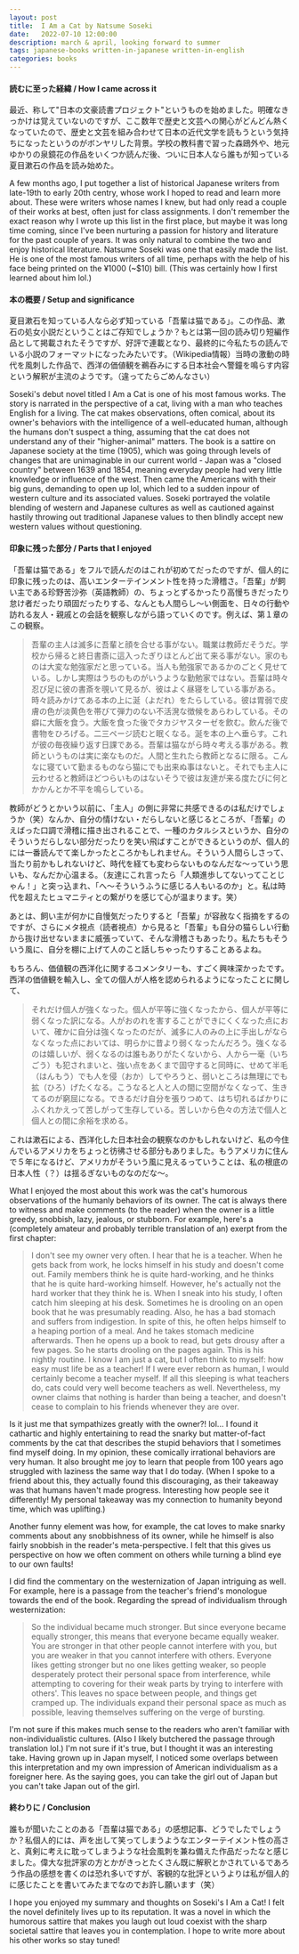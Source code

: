 ```yaml
---
layout: post
title:  I Am a Cat by Natsume Soseki
date:   2022-07-10 12:00:00
description: march & april, looking forward to summer
tags: japanese-books written-in-japanese written-in-english
categories: books
---
```


#### 読むに至った経緯 / How I came across it
最近、称して"日本の文豪読書プロジェクト"というものを始めました。明確なきっかけは覚えていないのですが、ここ数年で歴史と文芸への関心がどんどん熱くなっていたので、歴史と文芸を組み合わせて日本の近代文学を読もうという気持ちになったというのがボンヤリした背景。学校の教科書で習った森鴎外や、地元ゆかりの泉鏡花の作品をいくつか読んだ後、ついに日本人なら誰もが知っている夏目漱石の作品を読み始めた。

A few months ago, I put together a list of historical Japanese writers from late-19th to early 20th centry, whose work I hoped to read and learn more about. These were writers whose names I knew, but had only read a couple of their works at best, often just for class assignments. I don't remember the exact reason why I wrote up this list in the first place, but maybe it was long time coming, since I've been nurturing a passion for history and literature for the past couple of years. It was only natural to combine the two and enjoy historical literature. Natsume Soseki was one that easily made the list. He is one of the most famous writers of all time, perhaps with the help of his face being printed on the ¥1000 (~$10) bill. (This was certainly how I first learned about him lol.) 

#### 本の概要 / Setup and significance 
夏目漱石を知っている人なら必ず知っている「吾輩は猫である」。この作品、漱石の処女小説だということはご存知でしょうか？もとは第一回の読み切り短編作品として掲載されたそうですが、好評で連載となり、最終的に今私たちの読んでいる小説のフォーマットになったみたいです。（Wikipedia情報）当時の激動の時代を風刺した作品で、西洋の価値観を鵜呑みにする日本社会へ警鐘を鳴らす内容という解釈が主流のようです。（違ってたらごめんなさい）

Soseki's debut novel titled I Am a Cat is one of his most famous works. The story is narrated in the perspective of a cat, living with a man who teaches English for a living. The cat makes observations, often comical, about its owner's behaviors with the intelligence of a well-educated human, although the humans don't suspect a thing, assuming that the cat does not understand any of their "higher-animal" matters. The book is a sattire on Japanese society at the time (1905), which was going through levels of changes that are unimaginable in our current world - Japan was a "closed country" between 1639 and 1854, meaning everyday people had very little knowledge or influence of the west.  Then came the Americans with their big guns, demanding to open up lol, which led to a sudden inpour of western culture and its associated values. Soseki portrayed the volatile blending of western and Japanese cultures as well as cautioned against hastily throwing out traditional Japanese values to then blindly accept new western values without questioning. 

#### 印象に残った部分 / Parts that I enjoyed  

「吾輩は猫である」をフルで読んだのはこれが初めてだったのですが、個人的に印象に残ったのは、高いエンターテインメント性を持った滑稽さ。「吾輩」が飼い主である珍野苦沙弥（英語教師）の、ちょっとずるかったり高慢ちきだったり怠け者だったり頑固だったりする、なんとも人間らし〜い側面を、日々の行動や訪れる友人・親戚との会話を観察しながら語っていくのです。例えば、第１章のこの観察。

<blockquote>
    吾輩の主人は滅多に吾輩と顔を合せる事がない。職業は教師だそうだ。学校から帰ると終日書斎に這入ったぎりほとんど出て来る事がない。家のものは大変な勉強家だと思っている。当人も勉強家であるかのごとく見せている。しかし実際はうちのものがいうような勤勉家ではない。吾輩は時々忍び足に彼の書斎を覗いて見るが、彼はよく昼寝をしている事がある。時々読みかけてある本の上に涎（よだれ）をたらしている。彼は胃弱で皮膚の色が淡黄色を帯びて弾力のない不活溌な徴候をあらわしている。その癖に大飯を食う。大飯を食った後でタカジヤスターゼを飲む。飲んだ後で書物をひろげる。二三ページ読むと眠くなる。涎を本の上へ垂らす。これが彼の毎夜繰り返す日課である。吾輩は猫ながら時々考える事がある。教師というものは実に楽なものだ。人間と生れたら教師となるに限る。こんなに寝ていて勤まるものなら猫にでも出来ぬ事はないと。それでも主人に云わせると教師ほどつらいものはないそうで彼は友達が来る度たびに何とかかんとか不平を鳴らしている。
</blockquote>

教師がどうとかいう以前に、「主人」の側に非常に共感できるのは私だけでしょうか（笑）なんか、自分の情けない・だらしないと感じるところが、「吾輩」のえばった口調で滑稽に描き出されることで、一種のカタルシスというか、自分のそういうだらしない部分だったりを笑い飛ばすことができるというのが、個人的には一番読んでて楽しかったところかもしれません。そういう人間らしさって、当たり前かもしれないけど、時代を経ても変わらないものなんだな〜っていう思いも、なんだか心温まる。（友達にこれ言ったら「人類進歩してないってことじゃん！」と突っ込まれ、「へ〜そういうふうに感じる人もいるのか」と。私は時代を超えたヒュマニティとの繋がりを感じて心が温まります。笑）

あとは、飼い主が何かに自慢気だったりすると「吾輩」が容赦なく指摘をするのですが、さらにメタ視点（読者視点）から見ると「吾輩」も自分の猫らしい行動から抜け出せないままに威張っていて、そんな滑稽さもあったり。私たちもそういう風に、自分を棚に上げて人のこと話しちゃったりすることあるよね。

もちろん、価値観の西洋化に関するコメンタリーも、すごく興味深かったです。西洋の価値観を輸入し、全ての個人が人格を認められるようになったことに関して、

<blockquote>
    それだけ個人が強くなった。個人が平等に強くなったから、個人が平等に弱くなった訳になる。人がおのれを害することができにくくなった点において、確かに自分は強くなったのだが、滅多に人のみの上に手出しがならなくなった点においては、明らかに昔より弱くなったんだろう。強くなるのは嬉しいが、弱くなるのは誰もありがたくないから、人から一毫（いちごう）も犯されまいと、強い点をあくまで固守すると同時に、せめて半毛（はんもう）でも人を侵（おか）してやろうと、弱いところは無理にでも拡（ひろ）げたくなる。こうなると人と人の間に空間がなくなって、生きてるのが窮屈になる。できるだけ自分を張りつめて、はち切れるばかりにふくれかえって苦しがって生存している。苦しいから色々の方法で個人と個人との間に余裕を求める。
</blockquote>

これは漱石による、西洋化した日本社会の観察なのかもしれないけど、私の今住んでいるアメリカをちょっと彷彿させる部分もありました。もうアメリカに住んで５年になるけど、アメリカがそういう風に見えるっていうことは、私の根底の日本人性（？）は揺るぎないものなのだな〜。

What I enjoyed the most about this work was the cat's humorous observations of the humanly behaviors of its owner. The cat is always there to witness and make comments (to the reader) when the owner is a little greedy, snobbish, lazy, jealous, or stubborn. For example, here's a (completely amateur and probably terrible translation of an) exerpt from the first chapter: 

<blockquote>
    I don't see my owner very often. I hear that he is a teacher. When he gets back from work, he locks himself in his study and doesn't come out. Family members think he is quite hard-working, and he thinks that he is quite hard-working himself. However, he's actually not the hard worker that they think he is. When I sneak into his study, I often catch him sleeping at his desk. Sometimes he is drooling on an open book that he was presumably reading. Also, he has a bad stomach and suffers from indigestion. In spite of this, he often helps himself to a heaping portion of a meal. And he takes stomach medicine afterwards. Then he opens up a book to read, but gets drousy after a few pages. So he starts drooling on the pages again. This is his nightly routine. I know I am just a cat, but I often think to myself: how easy must life be as a teacher! If I were ever reborn as human, I would certainly become a teacher myself. If all this sleeping is what teachers do, cats could very well become teachers as well. Nevertheless, my owner claims that nothing is harder than being a teacher, and doesn't cease to complain to his friends whenever they are over. 
</blockquote>

Is it just me that sympathizes greatly with the owner?! lol... I found it cathartic and highly entertaining to read the snarky but matter-of-fact comments by the cat that describes the stupid behaviors that I sometimes find myself doing. In my opinion, these comically irrational behaviors are very human. It also brought me joy to learn that people from 100 years ago struggled with laziness the same way that I do today. (When I spoke to a friend about this, they actually found this discouraging, as their takeaway was that humans haven't made progress. Interesting how people see it differently! My personal takeaway was my connection to humanity beyond time, which was uplifting.) 

Another funny element was how, for example, the cat loves to make snarky comments about any snobbishness of its owner, while he himself is also fairly snobbish in the reader's meta-perspective. I felt that this gives us perspective on how we often comment on others while turning a blind eye to our own faults! 

I did find the commentary on the westernization of Japan intriguing as well.  For example, here is a passage from the teacher's friend's monologue towards the end of the book. Regarding the spread of individualism through westernization:

<blockquote>
    So the individual became much stronger. But since everyone became equally stronger, this means that everyone became equally weaker. You are stronger in that other people cannot interfere with you, but you are weaker in that you cannot interfere with others. Everyone likes getting stronger but no one likes getting weaker, so people desperately protect their personal space from interference, while attempting to covering for their weak parts by trying to interfere with others'. This leaves no space between people, and things get cramped up. The individuals expand their personal space as much as possible, leaving themselves suffering on the verge of bursting. 
</blockquote>

I'm not sure if this makes much sense to the readers who aren't familiar with non-individualistic cultures. (Also I likely butchered the passage through translation lol.) I'm not sure if it's true, but I thought it was an interesting take. Having grown up in Japan myself, I noticed some overlaps between this interpretation and my own impression of American individualism as a foreigner here. As the saying goes, you can take the girl out of Japan but you can't take Japan out of the girl. 

#### 終わりに / Conclusion
誰もが聞いたことのある「吾輩は猫である」の感想記事、どうでしたでしょうか？私個人的には、声を出して笑ってしまうようなエンターテイメント性の高さと、真剣に考えに耽ってしまうような社会風刺を兼ね備えた作品だったなと感じました。偉大な批評家の方とかがきっとたくさん既に解釈とかされているであろう作品の感想を書くのは恐れ多いですが、客観的な批評というよりは私が個人的に感じたことを書いてみたまでなのでお許し願います（笑）

I hope you enjoyed my summary and thoughts on Soseki's I Am a Cat! I felt the novel definitely lives up to its reputation. It was a novel in which the humorous sattire that makes you laugh out loud coexist with the sharp societal sattire that leaves you in contemplation. I hope to write more about his other works so stay tuned!
